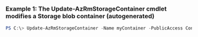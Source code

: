 ### Example 1: The Update-AzRmStorageContainer cmdlet modifies a Storage blob container (autogenerated)
```powershell
PS C:\> Update-AzRmStorageContainer -Name myContainer -PublicAccess Container -StorageAccount $accountObject
```

